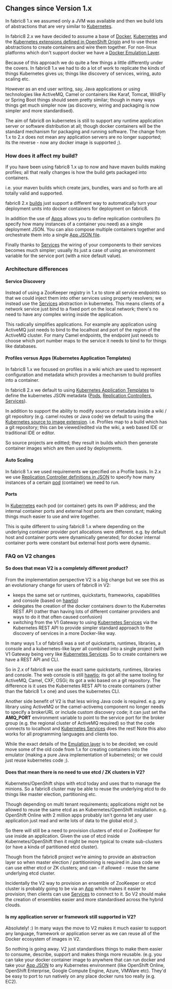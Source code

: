 ## Changes since Version 1.x

In fabric8 1.x we assumed only a JVM was available and then we build lots of abstractions that are very similar to [Kubernetes](http://kubernetes.io).

In fabric8 2.x we have decided to assume a base of [Docker](http://docker.io/), [Kubernetes](http://kubernetes.io) and the [Kubernetes extensions defined in OpenShift Origin]() and to use those abstractions to create containers and wire them together. For non-linux platforms which don't support docker we have a [Docker Emulation Layer](emulation.html).

Because of this approach we do quite a few things a little differently under the covers. In fabric8 1.x we had to do a lot of work to replicate the kinds of things Kubernetes gives us; things like discovery of services, wiring, auto   scaling etc.

However as an end user writing, say, Java applications or using technologies like ActiveMQ, Camel or containers like Karaf, Tomcat, WildFly or Spring Boot things should seem pretty similar; though in many ways things get much simpler now (as discovery, wiring and packaging is now simpler and more standardised).

The aim of fabric8 on kubernetes is still to support any runtime application server or software distribution at all; though docker containers will be the standard mechanism for packaging and running software. The change from 1.x to 2.x does not mean any application servers are no longer supported; its the reverse - now any docker image is supported ;).

### How does it affect my build?

If you have been using fabric8 1.x up to now and have maven builds making profiles; all that really changes is how the build gets packaged into containers.

i.e. your maven builds which create jars, bundles, wars and so forth are all totally valid and supported.

fabric8 2.x [builds](builds.html) just support a different way to automatically turn your deployment units into docker containers for deployment on fabric8.

In addition the use of [Apps](apps.html) allows you to define replication controllers (to specify how many instances of a container you need) as a single deployment JSON. You can also compose multiple containers together and orchestrate them into a single [App JSON file](apps.html).

Finally thanks to [Services](services.html) the wiring of your components to their services becomes much simpler; usually its just a case of using an environment variable for the service port (with a nice default value).

### Architecture differences

#### Service Discovery

Instead of using a ZooKeeper registry in 1.x to store all service endpoints so that we could inject them into other services using property resolvers; we instead use the [Services](services.html) abstraction in kubernetes. This means clients of a network service just bind to a fixed port on the local network; there's no need to have any complex wiring inside the application.

This radically simplifies applications. For example any application using ActiveMQ just needs to bind to the localhost and port of the region of the ActiveMQ cluster. For many Camel endpoints, the endpoint just needs to choose which port number maps to the service it needs to bind to for things like databases.

#### Profiles versus Apps (Kubernetes Application Templates)

In fabric8 1.x we focused on profiles in a wiki which are used to represent configuration and metadata which provides a mechanism to build profiles into a container.

In fabric8 2.x we default to using [Kubernetes Application Templates](apps.html) to define the kubernetes JSON metadata ([Pods](pods.html), [Replication Controllers](replicationControllers.html), [Services](services.html)).

In addition to support the ability to modify source or metadata inside a wiki / git repository (e.g. camel routes or Java code) we default to using the [Kubernetes source to image extension](builds.html). i.e. Profiles map to a build which has a git repository; this can be viewed/edited via the wiki, a web based IDE or traditional IDE or editor.

So source projects are editted; they result in builds which then generate container images which are then used by deployments.

#### Auto Scaling

In fabric8 1.x we used requirements we specified on a Profile basis. In 2.x we use [Replication Controller definitions in JSON](replicationControllers.html) to specify how many instances of a certain [pod](pods.html) (container) we need to run.

#### Ports

In [Kubernetes](http://kubernetes.io) each pod (or container) gets its own IP address; and the internal container ports and external host ports are then constant; making things much easier to use and wire together.

This is quite different to using fabric8 1.x where depending on the underlying container provider port allocations were different. e.g. by default host and container ports were dynamically generated; for docker internal container ports were constant but external host ports were dynamic.

### FAQ on V2 changes

#### So does that mean V2 is a completely different product?

From the implementation perspective V2 is a big change but we see this as an evolutionary change for users of fabric8 in V2:

 * keeps the same set or runtimes, quickstarts, frameworks, capabilities and console (based on [hawtio](http://hawt.io/))
 * delegates the creation of the docker containers down to the Kubernetes REST API (rather than having lots of different container providers and ways to do it that often caused confusion)
 * switching from the V1 Gateway to using [Kubernetes Services](services.html) via the Kubernetes REST API to provide simpler standard approach to the discovery of services in a more Docker-like way.

In many ways 1.x of fabric8 was a set of quickstarts, runtimes, libraries, a console and a kubernetes-like layer all combined into a single project (with V1 Gateway being very like [Kubernetes Services](services.html). So to create containers we have a REST API and CLI.

So in 2.x of fabric8 we use the exact same quickstarts, runtimes, libraries and console. The web console is still [hawtio](http://hawt.io/); its got all the same tooling for ActiveMQ, Camel, CXF, OSGi; its got a wiki based on a git repository. The difference is it uses the Kubernetes REST API to create containers (rather than the fabric8 1.x one) and uses the kubernetes CLI.

Another side benefit of V2 is that less wiring Java code is required. e.g. any library using ActiveMQ or the camel-activemq component no longer needs to specify a brokerURL or include custom discovery code; it can just set the **AMQ_PORT** environment variable to point to the service port for the broker group (e.g. the regional cluster of ActiveMQ required) so that the code connects to localhost and [Kubernetes Services](services.html) does the rest! Note this also works for all programming languages and clients too.

While the exact details of the [Emulation layer](emulation.html) is to be decided; we could move some of the old code from 1.x for creating containers into the emulator (making a pure Java implementation of kubernetes); or we could just reuse kubernetes code ;).

#### Does that mean there is no need to use etcd / ZK clusters in V2?

Kubernetes/OpenShift ships with etcd today and uses that to manage the minions. So a fabric8 cluster may be able to reuse the underlying etcd to do things like master election, partitioning etc.

Though depending on multi tenant requirements; applications might not be allowed to reuse the same etcd as an Kubernetes/OpenShift  installation. e.g. OpenShift Online with 2 million apps probably isn't gonna let any user application just read and write lots of data to the global etcd ;).

So there will still be a need to provision clusters of etcd or ZooKeeper for use inside an application. Given the use of etcd inside Kubernetes/OpenShift then it might be more typical to create sub-clusters (or have a kinda of partitioned etcd cluster).

Though from the fabric8 project we're aiming to provide an abstraction layer so when master election / partitionining is required in Java code we can use either etcd or ZK clusters; and can - if allowed - reuse the same underlying etcd cluster.

Incidentally the V2 way to provision an ensemble of ZooKeeper or etcd cluster is probably going to be via an [App](apps.html) which makes it easier to provision; then clients can use [Services](services.html) to connect to it. So V2 should make the creation of ensembles easier and more standardised across the hybrid clouds.

#### Is my application server or framework still supported in V2?

Absolutely! :) In many ways the move to V2 makes it much easier to support any language, framework or application server as we can reuse all of the Docker ecosystem of images in V2.

So nothing is going away. V2 just standardises things to make them easier to consume, describe, support and makes things more reusable. (e.g. you can take your docker container image to anywhere that can run docker and take your [App JSON](apps.html) to any Kubernetes environment (like OpenShift Online, OpenShift Enterprise, Google Compute Engine, Azure, VMWare etc). They'd be easy to port to run natively on any place docker runs too really (e.g. EC2).